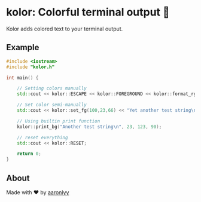 # kolor: Colorful terminal output 👾

Kolor adds colored text to your terminal output.

## Example

```c++
#include <iostream>
#include "kolor.h"

int main() {

    // Setting colors manually
    std::cout << kolor::ESCAPE << kolor::FOREGROUND << kolor::format_rgb(200, 20, 50) << kolor::M << "Test string\n" << kolor::RESET;

    // Set color semi-manually
    std::cout << kolor::set_fg(100,23,66) << "Yet another test string\n" << kolor::RESET;

    // Using builtin print function
    kolor::print_bg("Another test string\n", 23, 123, 90);

    // reset everything
    std::cout << kolor::RESET;

    return 0;
}
```

## About

Made with ♥ by [aaronlyy](https://github.com/aaronlyy)
